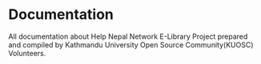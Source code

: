 # Documentation
All documentation about Help Nepal Network E-Library Project prepared and compiled by Kathmandu University Open Source Community(KUOSC) Volunteers.
